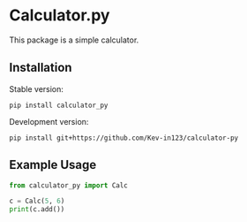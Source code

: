 # Calculator.py

This package is a simple calculator.

## Installation

Stable version:

```
pip install calculator_py
```

Development version:

```
pip install git+https://github.com/Kev-in123/calculator-py
```

## Example Usage

```python
from calculator_py import Calc

c = Calc(5, 6)
print(c.add())
```